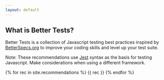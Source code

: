 ```yaml
---
layout: default
---
```


<section class="intro">
  <h1>What is Better Tests?</h1>
  <p>Better Tests is a collection of Javascript testing best practices inspired by
  <a href="https://www.betterspecs.org/" target="_blank">BetterSpecs.org</a> to
  improve your coding skills and level up your test suite.</p>
  <p>Note: These recommendations use <a href="https://jestjs.io/" target="_blank">Jest</a> syntax as the
  basis for testing Javascript. Make considerations when using a different framework.</p>
</section>

<section class="recommendations">
  {% for rec in site.recommendations %}
    {{ rec }}
  {% endfor %}
</section>

